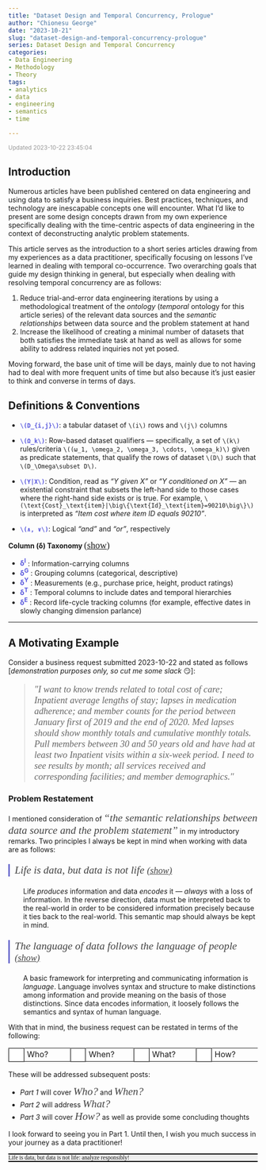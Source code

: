 ```yaml
---
title: "Dataset Design and Temporal Concurrency, Prologue"
author: "Chionesu George"
date: "2023-10-21"
slug: "dataset-design-and-temporal-concurrency-prologue"
series: Dataset Design and Temporal Concurrency
categories:
- Data Engineering
- Methodology
- Theory
tags:
- analytics
- data
- engineering
- semantics
- time

---
```


<span style="font-size:smaller; text-decoration:italic; color:#999999; ">Updated 2023-10-22 23:45:04</span>

<script src="https://ajax.googleapis.com/ajax/libs/jquery/3.7.1/jquery.min.js"></script>
<script src="markdown.js"></script>
<style>
.warning {background-color:#DFDFDFEE; border-top: solid 2px #AA0000; border-bottom: solid 2px #AA0000}
#problemStatement { color: #666666; font-family:Georgia; font-size:14pt; }
.def_sym {font-weight:bold; color:#5555DD; } 
.speech {color: #444444; font-family:Georgia; font-style: italic;font-size:16pt;  }
hint {font-size: 14pt; font-family: Georgia; font-variant: small-caps italic;  text-decoration: underline;}
hint:hover {cursor: pointer; font-weight: bold; }
[id^='Math'] {font-size;10pt; }
</style>

## Introduction

Numerous articles have been published centered on data engineering and using data to satisfy a business inquiries. Best practices, techniques, and technology are inescapable concepts one will encounter. What I’d like to present are some design concepts drawn from my own experience specifically dealing with the time-centric aspects of data engineering in the context of deconstructing analytic problem statements.

This article serves as the introduction to a short series articles drawing from my experiences as a data practitioner, specifically focusing on lessons I’ve learned in dealing with temporal co-occurrence. Two overarching goals that guide my design thinking in general, but especially when dealing with resolving temporal concurrency are as follows:

1.  Reduce trial-and-error data engineering iterations by using a methodological treatment of the *ontology* (*temporal* ontology for this article series) of the relevant data sources and the *semantic relationships* between data source and the problem statement at hand
2.  Increase the likelihood of creating a minimal number of datasets that both satisfies the immediate task at hand as well as allows for some ability to address related inquiries not yet posed.

Moving forward, the base unit of time will be days, mainly due to not having had to deal with more frequent units of time but also because it’s just easier to think and converse in terms of days.

## Definitions & Conventions

- <span class="def_sym">`\(D_{i,j}\)`</span>: a tabular dataset of `\(i\)` rows and `\(j\)` columns

- <span class="def_sym">`\(Ω_k\)`</span>: Row-based dataset qualifiers — specifically, a set of `\(k\)` rules/criteria `\((ω_1, \omega_2, \omega_3, \cdots, \omega_k)\)` given as predicate statements, that qualify the rows of dataset `\(D\)` such that `\(D_\Omega\subset D\)`.

- <span class="def_sym">`\(Y|X\)`</span>: Condition, read as *“Y given X”* or *“Y conditioned on X”* — an existential constraint that subsets the left-hand side to those cases where the right-hand side exists or is true. For example, `\(\text{Cost}_\text{item}|\big\{\text{Id}_\text{item}=90210\big\}\)` is interpreted as *“Item cost where item ID equals 90210”*.

- <span class="def_sym">`\(∧, ∨\)`</span>: Logical *“and”* and *“or”*, respectively

<p>
<b>Column (&delta;) Taxonomy </b>
<span role="toggle" context="definition" toggleGroup="0" class="">
&#10;<hint toggleGroup="0">(show)</hint>
</span>
</p>
<p>
<ul toggleGroup="0" context="definition">
<li>
<span class="def_sym">&delta;<sup>I</sup></span>
: Information-carrying columns
</li>
<li>
<span class="def_sym">&delta;<sup>G</sup></span>
: Grouping columns (categorical, descriptive)
</li>
<li>
<span class="def_sym">&delta;<sup>Y</sup></span>
: Measurements (e.g., purchase price, height, product ratings)
</li>
<li>
<span class="def_sym">&delta;<sup>T</sup></span>
: Temporal columns to include dates and temporal hierarchies
</li>
<li>
<span class="def_sym">&delta;<sup>E</sup></span>
: Record life-cycle tracking columns (for example, effective dates in slowly changing dimension parlance)
</li>
</ul>
</p>
<hr style="width:100%; "/>

## A Motivating Example

Consider a business request submitted 2023-10-22 and stated as follows \[*demonstration purposes only, so cut me some slack* 😏\]:

<blockquote id="problemStatement" class="speech">"I want to know trends related to total cost of care; Inpatient average lengths of stay; lapses in medication adherence; and member counts for the period between January first of 2019 and the end of 2020. Med lapses should show monthly totals and cumulative monthly totals. Pull members between 30 and 50 years old and have had at least two Inpatient visits within a six-week period. I need to see results by month; all services received and corresponding facilities; and member demographics."</blockquote>

### Problem Restatement

I mentioned consideration of <span class="speech">“the *semantic relationships* between data source and the problem statement”</span> in my introductory remarks. Two principles I always be kept in mind when working with data are as follows:

<blockquote class="speech" style="border-left: solid 3px #6666CC; padding-left: 10px; margin-left: 0px; ">
<span role="toggle" context="problemStatement" toggleGroup="1" class="">
Life is data, but data is not life  
<hint toggleGroup="1">(show)</hint>
</span>
</blockquote>
<p style="margin-left:30px; " context="problemStatement" toggleGroup="1">Life <i>produces</i> information and data <i>encodes</i> it &mdash; <i>always</i> with a loss of information. In the reverse direction, data must be interpreted back to the real-world in order to be considered information precisely because it ties back to the real-world. This semantic map should always be kept in mind.</p>
<blockquote class="speech" style="border-left: solid 3px #6666CC; padding-left: 10px; margin-left: 0px; ">
<span role="toggle" context="problemStatement" toggleGroup="2" class="">
The language of data follows the language of people  
<hint toggleGroup="2">(show)</hint>
</span>
</blockquote>
<p style="margin-left:30px; " context="problemStatement" toggleGroup="2">A basic framework for interpreting and communicating information is <i>language</i>. Language involves syntax and structure to make distinctions among information and provide meaning on the basis of those distinctions.  Since data encodes information, it loosely follows the semantics and syntax of human language.</p>

With that in mind, the business request can be restated in terms of the following:

<table>
<tr>
<td style="background-color:#FFFFFF; width:20px; height:20px; border:outset #999999 2px; "></td>
<td style="width:100px; padding-left:5px; align:right">Who?</td>
<td style="background-color:#FFFFFF; width:20px; height:20px; border:outset #999999 2px; "></td>
<td style="width:100px; padding-left:5px; align:right">When?</td>
<td style="background-color:#FFFFFF; width:20px; height:20px; border:outset #999999 2px; "></td>
<td style="width:100px; padding-left:5px; align:right">What?</td>
<td style="background-color:#FFFFFF; width:20px; height:20px; border:outset #999999 2px; "></td>
<td style="width:100px; padding-left:5px; align:right">How?</td>
</tr>
</table>

These will be addressed subsequent posts:

- *Part 1* will cover <span class="speech">Who?</span> and <span class="speech">When?</span>
- *Part 2* will address <span class="speech">What?</span>
- *Part 3* will cover <span class="speech">How?</span> as well as provide some concluding thoughts

I look forward to seeing you in Part 1. Until then, I wish you much success in your journey as a data practitioner!

<p><p style="border-top: solid 2px black; border-bottom: solid 2px black; background-color: #EFEFEF; font-size:smaller; "><span style="font-family:Georgia; font-variant:italic; ">Life is data, but data is not life: analyze responsibly!</span></p></p>
